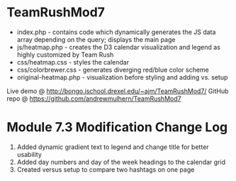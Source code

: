 TeamRushMod7
============

* index.php  - contains code which dynamically generates the JS data array depending on the query; displays the main page
* js/heatmap.php - creates the D3 calendar visualization and legend as highly customized by Team Rush
* css/heatmap.css - styles the calendar
* css/colorbrewer.css - generates diverging red/blue color scheme
* original-heatmap.php - visualization before styling and adding vs. setup

Live demo @ http://bongo.ischool.drexel.edu/~ajm/TeamRushMod7/
GitHub repo @ https://github.com/andrewmulhern/TeamRushMod7


Module 7.3 Modification Change Log
===============================

1) Added dynamic gradient text to legend and change title for better usability
2) Added day numbers and day of the week headings to the calendar grid
3) Created versus setup to compare two hashtags on one page